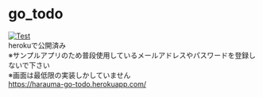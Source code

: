 # go_todo
[![Test](https://github.com/harauma/go_todo/actions/workflows/go-test.yml/badge.svg)](https://github.com/harauma/go_todo/actions/workflows/go-test.yml)<br>
herokuで公開済み<br>
※サンプルアプリのため普段使用しているメールアドレスやパスワードを登録しないで下さい<br>
※画面は最低限の実装しかしていません<br>
https://harauma-go-todo.herokuapp.com/
